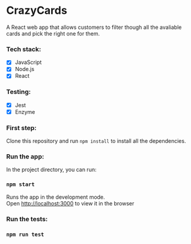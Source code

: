 # CrazyCards

A React web app that allows customers to filter though all the avaliable cards and pick the right one for them. 

### Tech stack: 
- [x] JavaScript
- [x] Node.js
- [x] React

### Testing: 
- [x] Jest
- [x] Enzyme 

### First step: 

Clone this repository and run `npm install` to install all the dependencies. 

### Run the app: 

In the project directory, you can run:

### `npm start`

Runs the app in the development mode.<br>
Open [http://localhost:3000](http://localhost:3000) to view it in the browser

### Run the tests: 

### `npm run test`
